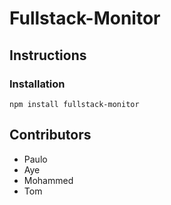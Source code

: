 # Fullstack-Monitor

## Instructions

### Installation
```
npm install fullstack-monitor
```



## Contributors

- Paulo
- Aye
- Mohammed
- Tom
